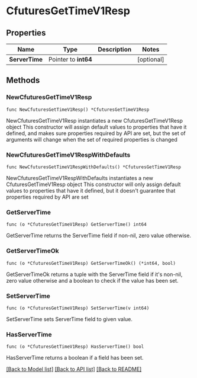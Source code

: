 # CfuturesGetTimeV1Resp

## Properties

Name | Type | Description | Notes
------------ | ------------- | ------------- | -------------
**ServerTime** | Pointer to **int64** |  | [optional] 

## Methods

### NewCfuturesGetTimeV1Resp

`func NewCfuturesGetTimeV1Resp() *CfuturesGetTimeV1Resp`

NewCfuturesGetTimeV1Resp instantiates a new CfuturesGetTimeV1Resp object
This constructor will assign default values to properties that have it defined,
and makes sure properties required by API are set, but the set of arguments
will change when the set of required properties is changed

### NewCfuturesGetTimeV1RespWithDefaults

`func NewCfuturesGetTimeV1RespWithDefaults() *CfuturesGetTimeV1Resp`

NewCfuturesGetTimeV1RespWithDefaults instantiates a new CfuturesGetTimeV1Resp object
This constructor will only assign default values to properties that have it defined,
but it doesn't guarantee that properties required by API are set

### GetServerTime

`func (o *CfuturesGetTimeV1Resp) GetServerTime() int64`

GetServerTime returns the ServerTime field if non-nil, zero value otherwise.

### GetServerTimeOk

`func (o *CfuturesGetTimeV1Resp) GetServerTimeOk() (*int64, bool)`

GetServerTimeOk returns a tuple with the ServerTime field if it's non-nil, zero value otherwise
and a boolean to check if the value has been set.

### SetServerTime

`func (o *CfuturesGetTimeV1Resp) SetServerTime(v int64)`

SetServerTime sets ServerTime field to given value.

### HasServerTime

`func (o *CfuturesGetTimeV1Resp) HasServerTime() bool`

HasServerTime returns a boolean if a field has been set.


[[Back to Model list]](../README.md#documentation-for-models) [[Back to API list]](../README.md#documentation-for-api-endpoints) [[Back to README]](../README.md)


